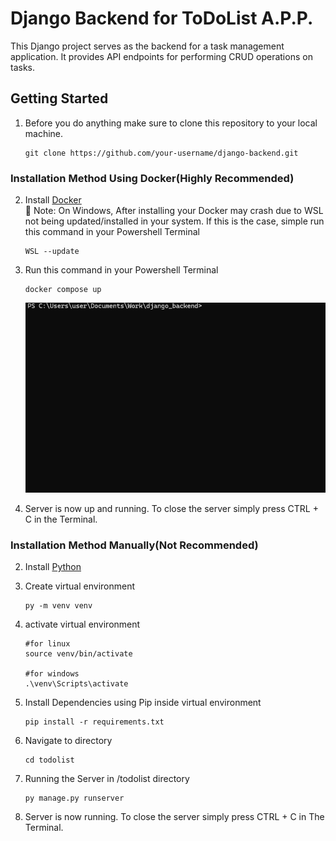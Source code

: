 # Django Backend for ToDoList A.P.P.

This Django project serves as the backend for a task management application. It provides API endpoints for performing CRUD operations on tasks.

## Getting Started

1. Before you do anything make sure to clone this repository to your local machine.
    ```
    git clone https://github.com/your-username/django-backend.git
    ```

### Installation Method Using Docker(Highly Recommended)

2. Install [Docker](https://www.docker.com/products/docker-desktop/) <br>
    :wrench: Note: On Windows, After installing your Docker may crash due to WSL not being updated/installed in your system. If this is the case, simple run this command in your Powershell Terminal
    ```
    WSL --update
    ```

3. Run this command in your Powershell Terminal

    ```
    docker compose up
    ```
    ![Based Docker](resource/dockercomposeup.gif)


4. Server is now up and running. To close the server simply press CTRL + C in the Terminal.

### Installation Method Manually(Not Recommended)

2. Install [Python](https://www.python.org/downloads/)

3. Create virtual environment

    ```
    py -m venv venv
    ```

4. activate virtual environment

    ```
    #for linux
    source venv/bin/activate

    #for windows
    .\venv\Scripts\activate
    ```

5. Install Dependencies using Pip inside virtual environment

    ```
    pip install -r requirements.txt
    ```

6. Navigate to directory

    ```
    cd todolist
    ```

7. Running the Server in /todolist directory

    ```
    py manage.py runserver
    ```

8. Server is now running. To close the server simply press CTRL + C in The Terminal.